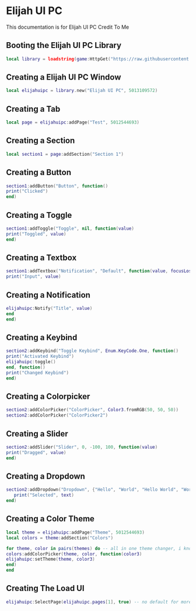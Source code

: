 # Elijah UI PC
This documentation is for Elijah UI PC Credit To Me

## Booting the Elijah UI PC Library
```lua
local library = loadstring(game:HttpGet("https://raw.githubusercontent.com/ElijahGamingRBLX/Elijah-UI-PC/main/library.lua"))()
```




## Creating a Elijah UI PC Window
```lua
local elijahuipc = library.new("Elijah UI PC", 5013109572)
```

## Creating a Tab
```lua
local page = elijahuipc:addPage("Test", 5012544693)
```

## Creating a Section
```lua
local section1 = page:addSection("Section 1")
```

## Creating a Button
```lua
section1:addButton("Button", function()
print("Clicked")
end)
```

## Creating a Toggle
```lua
section1:addToggle("Toggle", nil, function(value)
print("Toggled", value)
end)
```

## Creating a Textbox
```lua
section1:addTextbox("Notification", "Default", function(value, focusLost)
print("Input", value)
```

## Creating a Notification
```lua
elijahuipc:Notify("Title", value)
end
end)
```

## Creating a Keybind
```lua
section2:addKeybind("Toggle Keybind", Enum.KeyCode.One, function()
print("Activated Keybind")
elijahuipc:toggle()
end, function()
print("Changed Keybind")
end)
```

## Creating a Colorpicker
```lua
section2:addColorPicker("ColorPicker", Color3.fromRGB(50, 50, 50))
section2:addColorPicker("ColorPicker2")
```

## Creating a Slider
```lua
section2:addSlider("Slider", 0, -100, 100, function(value)
print("Dragged", value)
end)
```

## Creating a Dropdown
```lua
section2:addDropdown("Dropdown", {"Hello", "World", "Hello World", "Word", 1, 2, 3}, function(text)
   print("Selected", text)
end)
```

## Creating a Color Theme
```lua
local theme = elijahuipc:addPage("Theme", 5012544693)
local colors = theme:addSection("Colors")

for theme, color in pairs(themes) do -- all in one theme changer, i know, im cool
colors:addColorPicker(theme, color, function(color3)
elijahuipc:setTheme(theme, color3)
end)
end
```

## Creating The Load UI
```lua
elijahuipc:SelectPage(elijahuipc.pages[1], true) -- no default for more freedom
```
